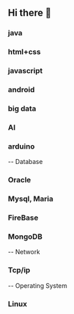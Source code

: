 ## Hi there 👋

### java
### html+css
### javascript
### android
### big data
### AI
### arduino

-- Database
### Oracle
### Mysql, Maria
### FireBase
### MongoDB

-- Network
### Tcp/ip

-- Operating System
### Linux



<!--
**KimTrLab/KimTrLab** is a ✨ _special_ ✨ repository because its `README.md` (this file) appears on your GitHub profile.

Here are some ideas to get you started:

- 🔭 I’m currently working on ...
- 🌱 I’m currently learning ...
- 👯 I’m looking to collaborate on ...
- 🤔 I’m looking for help with ...
- 💬 Ask me about ...
- 📫 How to reach me: ...
- 😄 Pronouns: ...
- ⚡ Fun fact: ...
-->
